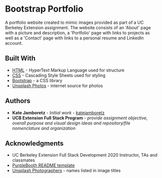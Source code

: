 # Bootstrap Portfolio

A portfolio website created to mimic images provided as part of a UC Berkeley Extension assignment. The website consists of an 'About' page with a picture and description, a 'Portfolio' page with links to projects as well as a 'Contact' page with links to a personal resume and LinkedIn account.

## Built With

- [HTML](https://developer.mozilla.org/en-US/docs/Web/HTML) - HyperText Markup Language used for structure
- [CSS](https://developer.mozilla.org/en-US/docs/Web/CSS) - Cascading Style Sheets used for styling
- [Bootstrap](https://getbootstrap.com) - a CSS library
- [Unsplash Photos](https://unsplash.com) - internet source for photos

## Authors

- **Kate Jamboretz** - _Initial work_ - [katejamboretz](https://github.com/katejamboretz)
- **UCB Extension Full Stack Program** - _provide assignment objective, overall purpose and visual design ideas and repository/file nomenclature and organization_

## Acknowledgments

- UC Berkeley Extension Full Stack Development 2020 Instructor, TAs and classmates
- [PurpleBooth README template](https://gist.github.com/PurpleBooth/109311bb0361f32d87a2)
- [Unsplash Photographers](https://unsplash.com) - names listed in image titles
